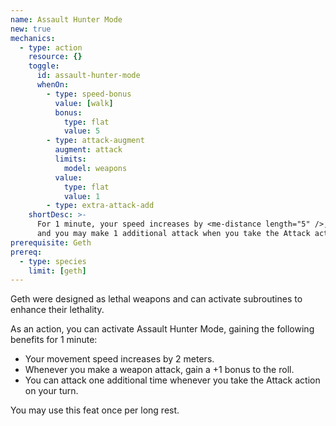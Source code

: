 ```yaml
---
name: Assault Hunter Mode
new: true
mechanics:
  - type: action
    resource: {}
    toggle:
      id: assault-hunter-mode
      whenOn:
        - type: speed-bonus
          value: [walk]
          bonus:
            type: flat
            value: 5
        - type: attack-augment
          augment: attack
          limits:
            model: weapons
          value:
            type: flat
            value: 1
        - type: extra-attack-add
    shortDesc: >-
      For 1 minute, your speed increases by <me-distance length="5" />, you gain +1 to weapon attack rolls,
      and you may make 1 additional attack when you take the Attack action.
prerequisite: Geth
prereq:
  - type: species
    limit: [geth]
---
```

Geth were designed as lethal weapons and can activate subroutines to enhance their lethality.

As an action, you can activate Assault Hunter Mode, gaining the following benefits for 1 minute:

- Your movement speed increases by 2 meters.
- Whenever you make a weapon attack, gain a +1 bonus to the roll.
- You can attack one additional time whenever you take the Attack action on your turn.

You may use this feat once per long rest.
